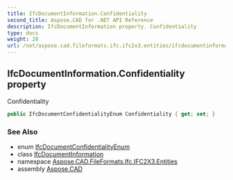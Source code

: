 ```yaml
---
title: IfcDocumentInformation.Confidentiality
second_title: Aspose.CAD for .NET API Reference
description: IfcDocumentInformation property. Confidentiality
type: docs
weight: 20
url: /net/aspose.cad.fileformats.ifc.ifc2x3.entities/ifcdocumentinformation/confidentiality/
---
```

## IfcDocumentInformation.Confidentiality property

Confidentiality

```csharp
public IfcDocumentConfidentialityEnum Confidentiality { get; set; }
```

### See Also

* enum [IfcDocumentConfidentialityEnum](../../../aspose.cad.fileformats.ifc.ifc2x3.types/ifcdocumentconfidentialityenum/)
* class [IfcDocumentInformation](../)
* namespace [Aspose.CAD.FileFormats.Ifc.IFC2X3.Entities](../../ifcdocumentinformation/)
* assembly [Aspose.CAD](../../../)



